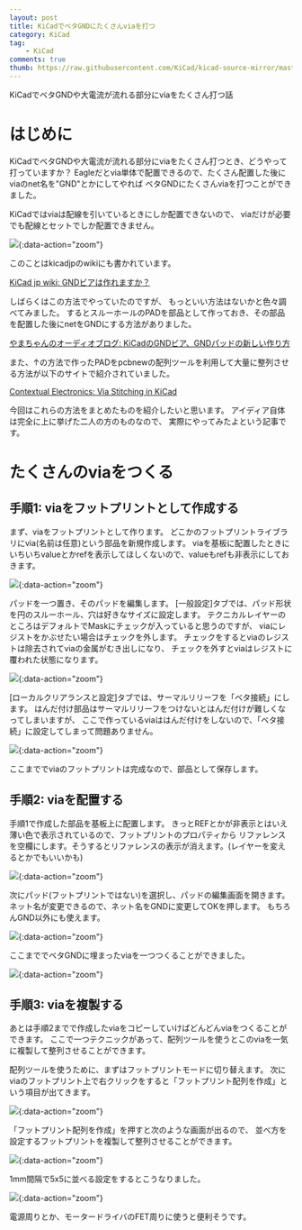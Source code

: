 ```yaml
---
layout: post
title: KiCadでベタGNDにたくさんviaを打つ
category: KiCad
tag:
    - KiCad
comments: true
thumb: https://raw.githubusercontent.com/KiCad/kicad-source-mirror/master/bitmaps_png/icons/icon_kicad.ico
---
```

KiCadでベタGNDや大電流が流れる部分にviaをたくさん打つ話



# はじめに
KiCadでベタGNDや大電流が流れる部分にviaをたくさん打つとき、どうやって打っていますか？
Eagleだとvia単体で配置できるので、たくさん配置した後にviaのnet名を"GND"とかにしてやれば
ベタGNDにたくさんviaを打つことができました。

KiCadではviaは配線を引いているときにしか配置できないので、
viaだけが必要でも配線とセットでしか配置できません。

![](/images/kicad_via0.png){:data-action="zoom"}

このことはkicadjpのwikiにも書かれています。

[KiCad jp wiki: GNDビアは作れますか？](http://wiki.kicad.jp/%E9%81%8E%E5%8E%BB%E3%81%AB%E5%87%BA%E3%81%9F%E8%B3%AA%E5%95%8F#GND.E3.83.93.E3.82.A2.E3.81.AF.E4.BD.9C.E3.82.8C.E3.81.BE.E3.81.99.E3.81.8B.EF.BC.9F)


しばらくはこの方法でやっていたのですが、
もっといい方法はないかと色々調べてみました。
するとスルーホールのPADを部品として作っておき、その部品を配置した後にnetをGNDにする方法がありました。

[やまちゃんのオーディオブログ: KiCadのGNDビア、GNDパッドの新しい作り方](http://usbhobby.sblo.jp/article/99924905.html)

また、↑の方法で作ったPADをpcbnewの配列ツールを利用して大量に整列させる方法が以下のサイトで紹介されていました。

[Contextual Electronics: Via Stitching in KiCad](https://legacy.contextualelectronics.com/learning/via-stitching-in-kicad/)


今回はこれらの方法をまとめたものを紹介したいと思います。
アイディア自体は完全に上に挙げた二人の方のものなので、
実際にやってみたよという記事です。

# たくさんのviaをつくる

## 手順1: viaをフットプリントとして作成する
まず、viaをフットプリントとして作ります。
どこかのフットプリントライブラリにvia(名前は任意)という部品を新規作成します。
viaを基板に配置したときにいちいちvalueとかrefを表示してほしくないので、valueもrefも非表示にしておきます。

![](/images/kicad_via1.png){:data-action="zoom"}

パッドを一つ置き、そのパッドを編集します。
[一般設定]タブでは、パッド形状を円のスルーホール、穴は好きなサイズに設定します。
テクニカルレイヤーのところはデフォルトでMaskにチェックが入っていると思うのですが、
viaにレジストをかぶせたい場合はチェックを外します。
チェックをするとviaのレジストは除去されてviaの金属がむき出しになり、
チェックを外すとviaはレジストに覆われた状態になります。

![](/images/kicad_via2.png){:data-action="zoom"}

[ローカルクリアランスと設定]タブでは、サーマルリリーフを「ベタ接続」にします。
はんだ付け部品はサーマルリリーフをつけないとはんだ付けが難しくなってしまいますが、
ここで作っているviaははんだ付けをしないので、「ベタ接続」に設定してしまって問題ありません。

![](/images/kicad_via3.png){:data-action="zoom"}

ここまででviaのフットプリントは完成なので、部品として保存します。



## 手順2: viaを配置する
手順1で作成した部品を基板上に配置します。
きっとREFとかが非表示とはいえ薄い色で表示されているので、フットプリントのプロパティから
リファレンスを空欄にします。そうするとリファレンスの表示が消えます。(レイヤーを変えるとかでもいいかも)


![](/images/kicad_via4.png){:data-action="zoom"}


次にパッド(フットプリントではない)を選択し、パッドの編集画面を開きます。
ネット名が変更できるので、ネット名をGNDに変更してOKを押します。
もちろんGND以外にも使えます。

![](/images/kicad_via5.png){:data-action="zoom"}

ここまででベタGNDに埋まったviaを一つつくることができました。

![](/images/kicad_via6.png){:data-action="zoom"}

## 手順3: viaを複製する
あとは手順2までで作成したviaをコピーしていけばどんどんviaをつくることができます。
ここで一つテクニックがあって、配列ツールを使うとこのviaを一気に複製して整列させることができます。

配列ツールを使うために、まずはフットプリントモードに切り替えます。
次にviaのフットプリント上で右クリックをすると「フットプリント配列を作成」という項目が出てきます。

![](/images/kicad_via7.png){:data-action="zoom"}

「フットプリント配列を作成」を押すと次のような画面が出るので、
並べ方を設定するフットプリントを複製して整列させることができます。

![](/images/kicad_via8.png){:data-action="zoom"}

1mm間隔で5x5に並べる設定をするとこうなりました。

![](/images/kicad_via9.png){:data-action="zoom"}

電源周りとか、モータードライバのFET周りに使うと便利そうです。



